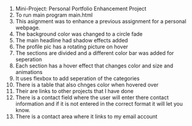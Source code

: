 1. Mini-Project: Personal Portfolio Enhancement Project
2. To run main program main.html
3. This asignment was to enhance a previous assignment for a personal webpage.
4. The background color was changed to a circle fade
5. The main headline had shadow effects added
6. The profile pic has a rotating picture on hover
7. The sections are divided and a different color bar was added for seperation
8. Each section has a hover effect that changes color and size and animations
9. It uses flexbox to add seperation of the categories
10. There is a table that also chnges color when hovered over
11. Their are links to other projects that I have done
12. There is a contact field where the user will enter there contact information and if it is not entered in the correct format it will let you know.
13. There is a contact area where it links to my email account
